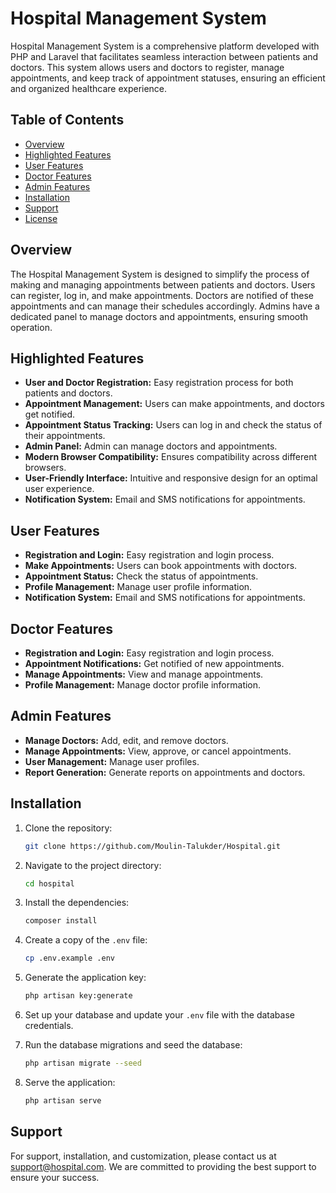 # Hospital Management System

Hospital Management System is a comprehensive platform developed with PHP and Laravel that facilitates seamless interaction between patients and doctors. This system allows users and doctors to register, manage appointments, and keep track of appointment statuses, ensuring an efficient and organized healthcare experience.

## Table of Contents
- [Overview](#overview)
- [Highlighted Features](#highlighted-features)
- [User Features](#user-features)
- [Doctor Features](#doctor-features)
- [Admin Features](#admin-features)
- [Installation](#installation)
- [Support](#support)
- [License](#license)

## Overview

The Hospital Management System is designed to simplify the process of making and managing appointments between patients and doctors. Users can register, log in, and make appointments. Doctors are notified of these appointments and can manage their schedules accordingly. Admins have a dedicated panel to manage doctors and appointments, ensuring smooth operation.

## Highlighted Features
- **User and Doctor Registration:** Easy registration process for both patients and doctors.
- **Appointment Management:** Users can make appointments, and doctors get notified.
- **Appointment Status Tracking:** Users can log in and check the status of their appointments.
- **Admin Panel:** Admin can manage doctors and appointments.
- **Modern Browser Compatibility:** Ensures compatibility across different browsers.
- **User-Friendly Interface:** Intuitive and responsive design for an optimal user experience.
- **Notification System:** Email and SMS notifications for appointments.

## User Features
- **Registration and Login:** Easy registration and login process.
- **Make Appointments:** Users can book appointments with doctors.
- **Appointment Status:** Check the status of appointments.
- **Profile Management:** Manage user profile information.
- **Notification System:** Email and SMS notifications for appointments.

## Doctor Features
- **Registration and Login:** Easy registration and login process.
- **Appointment Notifications:** Get notified of new appointments.
- **Manage Appointments:** View and manage appointments.
- **Profile Management:** Manage doctor profile information.

## Admin Features
- **Manage Doctors:** Add, edit, and remove doctors.
- **Manage Appointments:** View, approve, or cancel appointments.
- **User Management:** Manage user profiles.
- **Report Generation:** Generate reports on appointments and doctors.

## Installation
1. Clone the repository:
    ```bash
    git clone https://github.com/Moulin-Talukder/Hospital.git
    ```

2. Navigate to the project directory:
    ```bash
    cd hospital
    ```

3. Install the dependencies:
    ```bash
    composer install
    ```

4. Create a copy of the `.env` file:
    ```bash
    cp .env.example .env
    ```

5. Generate the application key:
    ```bash
    php artisan key:generate
    ```

6. Set up your database and update your `.env` file with the database credentials.

7. Run the database migrations and seed the database:
    ```bash
    php artisan migrate --seed
    ```

8. Serve the application:
    ```bash
    php artisan serve
    ```

## Support
For support, installation, and customization, please contact us at [support@hospital.com](mailto:support@hospital.com). We are committed to providing the best support to ensure your success.

